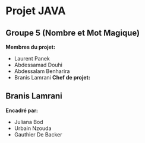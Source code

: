 # Projet JAVA
## Groupe 5 (Nombre et Mot Magique)
**Membres du projet:**
- Laurent Panek
- Abdessamad Douhi
- Abdessalam Benharira
- Branis Lamrani
**Chef de projet:**
## Branis Lamrani
**Encadré par:**
- Juliana Bod
- Urbain Nzouda
- Gauthier De Backer
